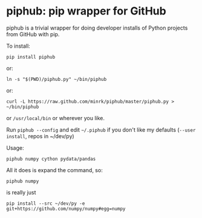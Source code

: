 # piphub: pip wrapper for GitHub

piphub is a trivial wrapper for doing developer installs of Python projects from GitHub with pip.

To install:

    pip install piphub

or:

    ln -s "$(PWD)/piphub.py" ~/bin/piphub

or:

    curl -L https://raw.github.com/minrk/piphub/master/piphub.py > ~/bin/piphub

or `/usr/local/bin` or wherever you like.

Run `piphub --config` and edit `~/.piphub` if you don't like my defaults
(`--user install`, repos in ~/dev/py)

Usage:

    piphub numpy cython pydata/pandas

All it does is expand the command, so:

    piphub numpy
    
is really just

    pip install --src ~/dev/py -e git+https://github.com/numpy/numpy#egg=numpy
